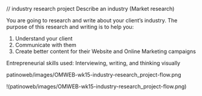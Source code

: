// industry research project
Describe an industry (Market research)

You are going to research and write about your client’s industry. The purpose of this research and writing is to help you: 
1. Understand your client
2. Communicate with them
3. Create better content for their Website and Online Marketing campaigns

Entrepreneurial skills used: Interviewing, writing, and thinking visually 

patinoweb/images/OMWEB-wk15-industry-research_project-flow.png

!(patinoweb/images/OMWEB-wk15-industry-research_project-flow.png)
